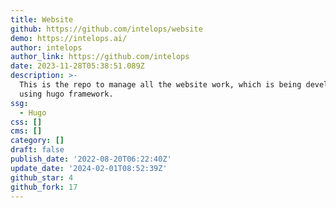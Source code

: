 ```yaml
---
title: Website
github: https://github.com/intelops/website
demo: https://intelops.ai/
author: intelops
author_link: https://github.com/intelops
date: 2023-11-28T05:38:51.089Z
description: >-
  This is the repo to manage all the website work, which is being developed
  using hugo framework.
ssg:
  - Hugo
css: []
cms: []
category: []
draft: false
publish_date: '2022-08-20T06:22:40Z'
update_date: '2024-02-01T08:52:39Z'
github_star: 4
github_fork: 17
---
```

